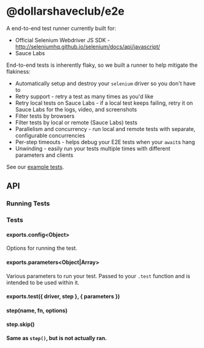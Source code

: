 # @dollarshaveclub/e2e

A end-to-end test runner currently built for:

- Official Selenium Webdriver JS SDK - http://seleniumhq.github.io/selenium/docs/api/javascript/
- Sauce Labs

End-to-end tests is inherently flaky, so we built a runner to help mitigate the flakiness:

- Automatically setup and destroy your `selenium` driver so you don't have to
- Retry support - retry a test as many times as you'd like
- Retry local tests on Sauce Labs - if a local test keeps failing, retry it on Sauce Labs for the logs, video, and screenshots
- Filter tests by browsers
- Filter tests by local or remote (Sauce Labs) tests
- Parallelism and concurrency - run local and remote tests with separate, configurable concurrencies
- Per-step timeouts - helps debug your E2E tests when your `await`s hang
- Unwinding - easily run your tests multiple times with different parameters and clients

See our [example tests](tests/).

## API

### Running Tests

### Tests

#### exports.config\<Object\>

Options for running the test.

#### exports.parameters<Object|Array>

Various parameters to run your test.
Passed to your `.test` function and is intended to be used within it.

#### exports.test<Function>({ driver, step }, { parameters })

#### step(name<String>, fn<AsyncFunction>, options<Object>)

#### step.skip()

Same as `step()`, but is not actually ran.

